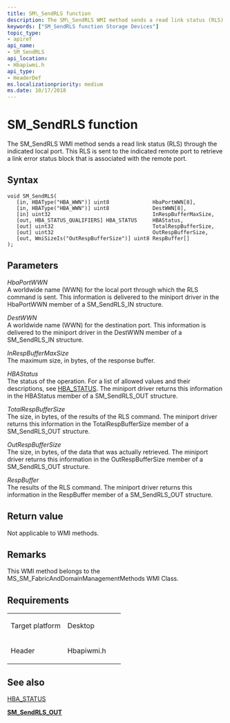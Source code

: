 ```yaml
---
title: SM\_SendRLS function
description: The SM\_SendRLS WMI method sends a read link status (RLS) through the indicated local port. This RLS is sent to the indicated remote port to retrieve a link error status block that is associated with the remote port.
keywords: ["SM_SendRLS function Storage Devices"]
topic_type:
- apiref
api_name:
- SM_SendRLS
api_location:
- Hbapiwmi.h
api_type:
- HeaderDef
ms.localizationpriority: medium
ms.date: 10/17/2018
---
```


# SM\_SendRLS function


The SM\_SendRLS WMI method sends a read link status (RLS) through the indicated local port. This RLS is sent to the indicated remote port to retrieve a link error status block that is associated with the remote port.

Syntax
------

```ManagedCPlusPlus
void SM_SendRLS(
   [in, HBAType("HBA_WWN")] uint8              HbaPortWWN[8],
   [in, HBAType("HBA_WWN")] uint8              DestWWN[8],
   [in] uint32                                 InRespBufferMaxSize,
   [out, HBA_STATUS_QUALIFIERS] HBA_STATUS     HBAStatus,
   [out] uint32                                TotalRespBufferSize,
   [out] uint32                                OutRespBufferSize,
   [out, WmiSizeIs("OutRespBufferSize")] uint8 RespBuffer[]
);
```

Parameters
----------

*HbaPortWWN*   
A worldwide name (WWN) for the local port through which the RLS command is sent. This information is delivered to the miniport driver in the HbaPortWWN member of a SM\_SendRLS\_IN structure.

*DestWWN*   
A worldwide name (WWN) for the destination port. This information is delivered to the miniport driver in the DestWWN member of a SM\_SendRLS\_IN structure.

*InRespBufferMaxSize*   
The maximum size, in bytes, of the response buffer.

*HBAStatus*   
The status of the operation. For a list of allowed values and their descriptions, see [HBA\_STATUS](hba-status.md). The miniport driver returns this information in the HBAStatus member of a SM\_SendRLS\_OUT structure.

*TotalRespBufferSize*   
The size, in bytes, of the results of the RLS command. The miniport driver returns this information in the TotalRespBufferSize member of a SM\_SendRLS\_OUT structure.

*OutRespBufferSize*   
The size, in bytes, of the data that was actually retrieved. The miniport driver returns this information in the OutRespBufferSize member of a SM\_SendRLS\_OUT structure.

*RespBuffer*   
The results of the RLS command. The miniport driver returns this information in the RespBuffer member of a SM\_SendRLS\_OUT structure.

Return value
------------

Not applicable to WMI methods.

Remarks
-------

This WMI method belongs to the MS\_SM\_FabricAndDomainManagementMethods WMI Class.

Requirements
------------

<table>
<colgroup>
<col width="50%" />
<col width="50%" />
</colgroup>
<tbody>
<tr class="odd">
<td align="left"><p>Target platform</p></td>
<td align="left">Desktop</td>
</tr>
<tr class="even">
<td align="left"><p>Header</p></td>
<td align="left">Hbapiwmi.h</td>
</tr>
</tbody>
</table>

## <span id="see_also"></span>See also


[HBA\_STATUS](hba-status.md)

[**SM\_SendRLS\_OUT**](/windows-hardware/drivers/ddi/hbapiwmi/ns-hbapiwmi-_sm_sendrls_out)

 

